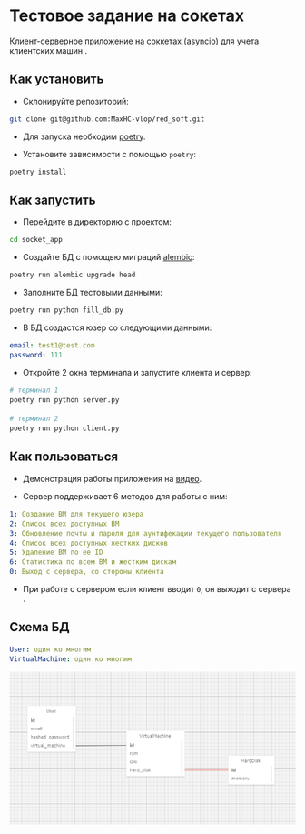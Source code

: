 # Тестовое задание на сокетах

Клиент-серверное приложение на соккетах (asyncio) для учета клиентских машин .

## Как установить
- Склонируйте репозиторий:
```bash
git clone git@github.com:MaxHC-vlop/red_soft.git
```

- Для запуска необходим [poetry](https://python-poetry.org/docs/).

- Установите зависимости с помощью `poetry`:
```bash
poetry install
```

## Как запустить
- Перейдите в директорию с проектом:
```bash
cd socket_app
```

- Создайте БД с помощью миграций [alembic](https://alembic.sqlalchemy.org/en/latest/):
```bash
poetry run alembic upgrade head
```

- Заполните БД тестовыми данными:
```bash
poetry run python fill_db.py
```

- В БД создастся юзер со следующими данными:
```yaml
email: test1@test.com
password: 111
```

- Откройте 2 окна терминала и запустите клиента и сервер:
```bash
# терминал 1
poetry run python server.py

# терминал 2
poetry run python client.py
```

## Как пользоваться

- Демонстрация работы приложения на [видео](./content/тестовое.mp4).

- Сервер поддерживает 6 методов для работы с ним:
```yaml
1: Создание ВМ для текущего юзера
2: Список всех доступных ВМ
3: Обновление почты и пароля для аунтифекации текущего пользователя
4: Список всех доступных жестких дисков
5: Удаление ВМ по ее ID
6: Статистика по всем ВМ и жестким дискам
0: Выход с сервера, со стороны клиента
```

- При работе с сервером если клиент вводит `0`, он выходит с сервера .

## Схема БД

```yaml
User: один ко многим
VirtualMachine: один ко многим
```
![схема](./content/DB_SCHEME.png)
